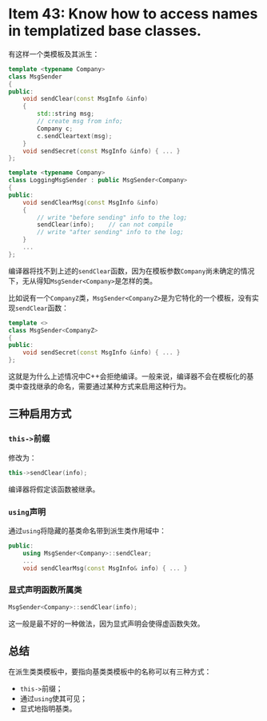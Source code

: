 # Item 43: Know how to access names in templatized base classes.

有这样一个类模板及其派生：

```cpp
template <typename Company>
class MsgSender
{
public:
    void sendClear(const MsgInfo &info)
    {
        std::string msg;
        // create msg from info;
        Company c;
        c.sendCleartext(msg);
    }
    void sendSecret(const MsgInfo &info) { ... }
};

template <typename Company>
class LoggingMsgSender : public MsgSender<Company>
{
public:
    void sendClearMsg(const MsgInfo &info)
    {
        // write "before sending" info to the log;
        sendClear(info);    // can not compile
        // write "after sending" info to the log;
    }
    ...
};
```

编译器将找不到上述的`sendClear`函数，因为在模板参数`Company`尚未确定的情况下，无从得知`MsgSender<Company>`是怎样的类。

比如说有一个`CompanyZ`类，`MsgSender<CompanyZ>`是为它特化的一个模板，没有实现`sendClear`函数：

```cpp
template <>
class MsgSender<CompanyZ>
{
public:
    void sendSecret(const MsgInfo &info) { ... }
};
```

这就是为什么上述情况中C++会拒绝编译。一般来说，编译器不会在模板化的基类中查找继承的命名，需要通过某种方式来启用这种行为。

## 三种启用方式

### `this->`前缀

修改为：

```cpp
this->sendClear(info);
```

编译器将假定该函数被继承。

### `using`声明

通过`using`将隐藏的基类命名带到派生类作用域中：

```cpp
public:
    using MsgSender<Company>::sendClear;
    ...
    void sendClearMsg(const MsgInfo& info) { ... }
```

### 显式声明函数所属类

```cpp
MsgSender<Company>::sendClear(info);
```

这一般是最不好的一种做法，因为显式声明会使得虚函数失效。

## 总结

在派生类类模板中，要指向基类类模板中的名称可以有三种方式：

- `this->`前缀；
- 通过`using`使其可见；
- 显式地指明基类。
